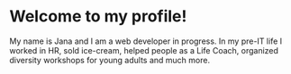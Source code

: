 # Welcome to my profile!

My name is Jana and I am a web developer in progress. 
In my pre-IT life I worked in HR, sold ice-cream, helped people as a Life Coach, organized diversity workshops for young adults and much more.
